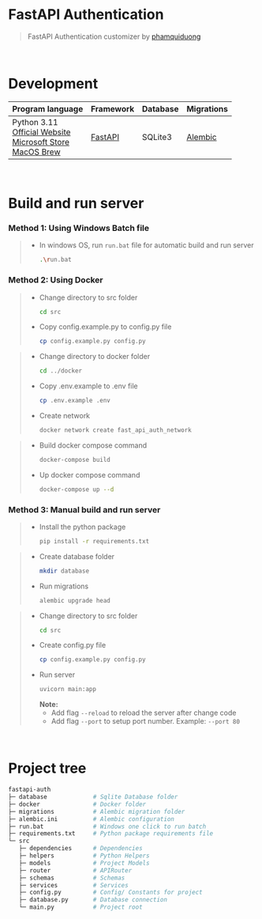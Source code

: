 # FastAPI Authentication
> FastAPI Authentication customizer by [phamquiduong](https://github.com/phamquiduong)

<br>

# Development
Program language | Framework | Database | Migrations
--- | --- | --- | ---
Python 3.11 <br> [Official Website](https://www.python.org/downloads/release/python-3118/) <br> [Microsoft Store](https://apps.microsoft.com/detail/9nrwmjp3717k?hl=en-us&gl=US) <br> [MacOS Brew](https://formulae.brew.sh/formula/python@3.11) | [FastAPI](https://fastapi.tiangolo.com/) | SQLite3 | [Alembic](https://alembic.sqlalchemy.org/en/latest/)

<br>

# Build and run server
### Method 1: Using Windows Batch file
> * In windows OS, run `run.bat` file for automatic build and run server
>   ```bash
>   .\run.bat
>   ```

### Method 2: Using Docker
> * Change directory to src folder
>   ```bash
>   cd src
>   ```
> * Copy config.example.py to config.py file
>   ```bash
>   cp config.example.py config.py
>   ```

> * Change directory to docker folder
>   ```bash
>   cd ../docker
>   ```
> * Copy .env.example to .env file
>   ```bash
>   cp .env.example .env
>   ```
> * Create network
>   ```bash
>   docker network create fast_api_auth_network
>   ```

> * Build docker compose command
>   ```bash
>   docker-compose build
>   ```
> * Up docker compose command
>   ```bash
>   docker-compose up --d
>   ```

### Method 3: Manual build and run server
> * Install the python package
>   ```bash
>   pip install -r requirements.txt
>   ```

> * Create database folder
>   ```bash
>   mkdir database
>   ```
> * Run migrations
>   ```bash
>   alembic upgrade head
>   ```

> * Change directory to src folder
>   ```bash
>   cd src
>   ```
> * Create config.py file
>   ```bash
>   cp config.example.py config.py
>   ```
> * Run server
>   ```bash
>   uvicorn main:app
>   ```
>   **Note:**
>   * Add flag `--reload` to reload the server after change code
>   * Add flag `--port` to setup port number. Example: `--port 80`

<br>

# Project tree
```bash
fastapi-auth
├─ database             # Sqlite Database folder
├─ docker               # Docker folder
├─ migrations           # Alembic migration folder
├─ alembic.ini          # Alembic configuration
├─ run.bat              # Windows one click to run batch
├─ requirements.txt     # Python package requirements file
└─ src
   ├─ dependencies      # Dependencies
   ├─ helpers           # Python Helpers
   ├─ models            # Project Models
   ├─ router            # APIRouter
   ├─ schemas           # Schemas
   ├─ services          # Services
   ├─ config.py         # Config/ Constants for project
   ├─ database.py       # Database connection
   └─ main.py           # Project root
```

